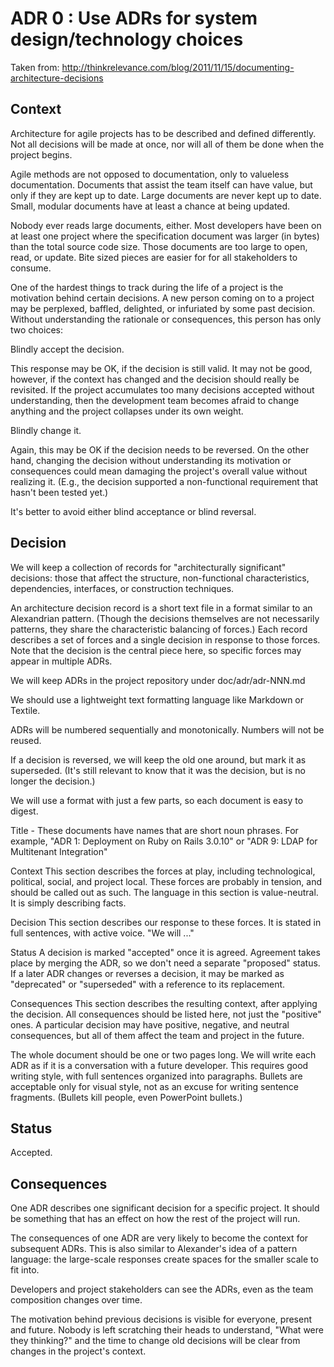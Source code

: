 # ADR 0 : Use ADRs for system design/technology choices

Taken from: <http://thinkrelevance.com/blog/2011/11/15/documenting-architecture-decisions>

## Context

Architecture for agile projects has to be described and defined differently. Not all decisions will be made at once, nor will all of them be done when the project begins.

Agile methods are not opposed to documentation, only to valueless documentation. Documents that assist the team itself can have value, but only if they are kept up to date. Large documents are never kept up to date. Small, modular documents have at least a chance at being updated.

Nobody ever reads large documents, either. Most developers have been on at least one project where the specification document was larger (in bytes) than the total source code size. Those documents are too large to open, read, or update. Bite sized pieces are easier for for all stakeholders to consume.

One of the hardest things to track during the life of a project is the motivation behind certain decisions. A new person coming on to a project may be perplexed, baffled, delighted, or infuriated by some past decision. Without understanding the rationale or consequences, this person has only two choices:

Blindly accept the decision.

This response may be OK, if the decision is still valid. It may not be good, however, if the context has changed and the decision should really be revisited. If the project accumulates too many decisions accepted without understanding, then the development team becomes afraid to change anything and the project collapses under its own weight.

Blindly change it.

Again, this may be OK if the decision needs to be reversed. On the other hand, changing the decision without understanding its motivation or consequences could mean damaging the project's overall value without realizing it. (E.g., the decision supported a non-functional requirement that hasn't been tested yet.)

It's better to avoid either blind acceptance or blind reversal.

## Decision

We will keep a collection of records for "architecturally significant" decisions: those that affect the structure, non-functional characteristics, dependencies, interfaces, or construction techniques.

An architecture decision record is a short text file in a format similar to an Alexandrian pattern. (Though the decisions themselves are not necessarily patterns, they share the characteristic balancing of forces.) Each record describes a set of forces and a single decision in response to those forces. Note that the decision is the central piece here, so specific forces may appear in multiple ADRs.

We will keep ADRs in the project repository under doc/adr/adr-NNN.md

We should use a lightweight text formatting language like Markdown or Textile.

ADRs will be numbered sequentially and monotonically. Numbers will not be reused.

If a decision is reversed, we will keep the old one around, but mark it as superseded. (It's still relevant to know that it was the decision, but is no longer the decision.)

We will use a format with just a few parts, so each document is easy to digest.

Title - These documents have names that are short noun phrases. For example, "ADR 1: Deployment on Ruby on Rails 3.0.10" or "ADR 9: LDAP for Multitenant Integration"

Context This section describes the forces at play, including technological, political, social, and project local. These forces are probably in tension, and should be called out as such. The language in this section is value-neutral. It is simply describing facts.

Decision This section describes our response to these forces. It is stated in full sentences, with active voice. "We will ..."

Status A decision is marked "accepted" once it is agreed. Agreement takes place by merging the ADR, so we don't need a separate "proposed" status. If a later ADR changes or reverses a decision, it may be marked as "deprecated" or "superseded" with a reference to its replacement.

Consequences This section describes the resulting context, after applying the decision. All consequences should be listed here, not just the "positive" ones. A particular decision may have positive, negative, and neutral consequences, but all of them affect the team and project in the future.

The whole document should be one or two pages long. We will write each ADR as if it is a conversation with a future developer. This requires good writing style, with full sentences organized into paragraphs. Bullets are acceptable only for visual style, not as an excuse for writing sentence fragments. (Bullets kill people, even PowerPoint bullets.)

## Status

Accepted.

## Consequences

One ADR describes one significant decision for a specific project. It should be something that has an effect on how the rest of the project will run.

The consequences of one ADR are very likely to become the context for subsequent ADRs. This is also similar to Alexander's idea of a pattern language: the large-scale responses create spaces for the smaller scale to fit into.

Developers and project stakeholders can see the ADRs, even as the team composition changes over time.

The motivation behind previous decisions is visible for everyone, present and future. Nobody is left scratching their heads to understand, "What were they thinking?" and the time to change old decisions will be clear from changes in the project's context.
